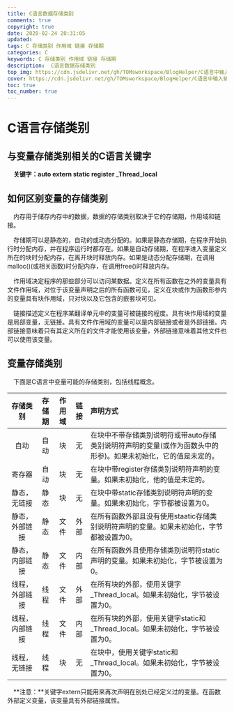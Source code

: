 ```yaml
---
title: C语言数据存储类别
comments: true
copyright: true
date: 2020-02-24 20:31:05
updated:
tags: C 存储类别 作用域 链接 存储期
categories: C
keywords: C 存储类别 作用域 链接 存储期
description:  C语言数据存储类别
top_img: https://cdn.jsdelivr.net/gh/TOMsworkspace/BlogHelper/C语言中输入输出所有格式控制符/figure1.jpg
cover: https://cdn.jsdelivr.net/gh/TOMsworkspace/BlogHelper/C语言中输入输出所有格式控制符/figure1.jpg
toc: true
toc_number: true
---
```


# C语言存储类别

## 与变量存储类别相关的C语言关键字

&emsp;**关键字：auto extern static register \_Thread\_local**

## 如何区别变量的存储类别

&emsp;内存用于储存内存中的数据，数据的存储类别取决于它的存储期，作用域和链接。

&emsp;存储期可以是静态的，自动的或动态分配的。如果是静态存储期，在程序开始执行时分配内存，并在程序运行时都存在。如果是自动存储期，在程序进入变量定义所在的块时分配内存，在离开块时释放内存。如果是动态分配存储期，在调用malloc()(或相关函数)时分配内存，在调用free()时释放内存。

&emsp;作用域决定程序的那些部分可以访问某数据。定义在所有函数在之外的变量具有文件作用域，对位于该变量声明之后的所有函数可见，定义在块或作为函数形参内的变量具有块作用域，只对块以及它包含的嵌套块可见。

&emsp;链接描述定义在程序某翻译单元中的变量可被链接的程度。具有块作用域的变量是局部变量，无链接。具有文件作用域的变量可以是内部链接或者是外部链接。内部链接意味着只有其定义所在的文件才能使用该变量，外部链接意味着其他文件也可以使用该变量。

## 变量存储类别

&emsp;下面是C语言中变量可能的存储类别，包括线程概念。

|存储类别       |存储期  |作用域  |链接  |声明方式  |
|:--:          |:--:   |:--:    |:--: |:--      |
|自动          |自动    |块      |无    |在块中不带存储类别说明符或带auto存储类别说明符声明的变量(或作为函数头中的形参)。如果未初始化，它的值是未定的。|
|寄存器        |自动    |块      |无    |在块中带register存储类别说明符声明的变量。如果未初始化，他的值是未定的。|
|静态，无链接   |静态    |块      |无   |在块中带static存储类别说明符声明的变量。如果未初始化，字节都被设置为0。|
|静态，外部链接  |静态   |文件    |外部  |在所有函数外部且没有使用staatic存储类别说明符声明的变量。如果未初始化，字节都被设置为0。|
|静态，内部链接  |静态   |文件    |内部  |在所有函数外且使用存储类别说明符static声明的变量。如果未初始化，字节被设置为0。|
|线程，外部链接  |线程   |文件    |外部  |在所有块的外部，使用关键字\_Thread\_local。如果未初始化，字节被设置为0。|
|线程，内部链接  |线程   |文件    |内部  |在所有块的外部，使用关键字static和\_Thread\_local。如果未初始化，字节被设置为0。|
|线程，无链接    |线程   |块      |无   |在块中，使用关键字static和\_Thread\_local。如果未初始化，字节被设置为0。|

&emsp;**注意：**关键字extern只能用来再次声明在别处已经定义过的变量。在函数外部定义变量，该变量具有外部链接属性。


